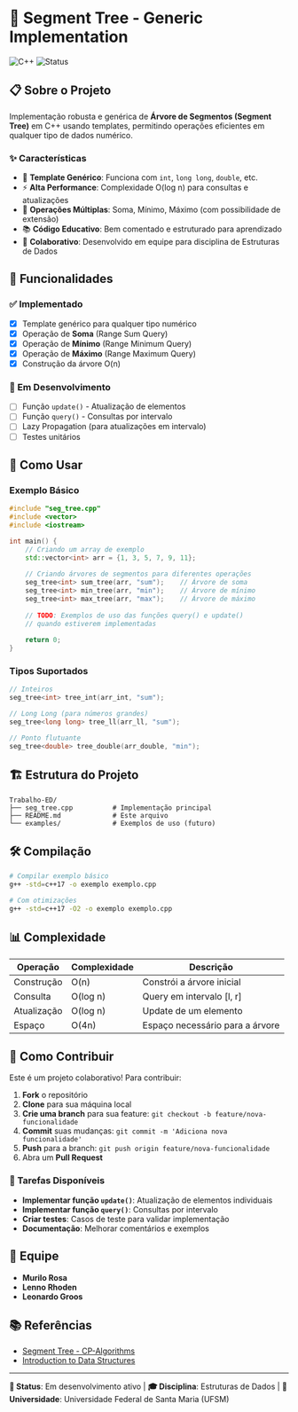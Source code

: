 # 🌳 Segment Tree - Generic Implementation

![C++](https://img.shields.io/badge/c++-%2300599C.svg?style=for-the-badge&logo=c%2B%2B&logoColor=white)
![Status](https://img.shields.io/badge/status-in%20development-yellow.svg?style=for-the-badge)

## 📋 Sobre o Projeto

Implementação robusta e genérica de **Árvore de Segmentos (Segment Tree)** em C++ usando templates, permitindo operações eficientes em qualquer tipo de dados numérico.

### ✨ Características

- 🎯 **Template Genérico**: Funciona com `int`, `long long`, `double`, etc.
- ⚡ **Alta Performance**: Complexidade O(log n) para consultas e atualizações
- 🔧 **Operações Múltiplas**: Soma, Mínimo, Máximo (com possibilidade de extensão)
- 📚 **Código Educativo**: Bem comentado e estruturado para aprendizado
- 🤝 **Colaborativo**: Desenvolvido em equipe para disciplina de Estruturas de Dados

## 🚀 Funcionalidades

### ✅ Implementado
- [x] Template genérico para qualquer tipo numérico
- [x] Operação de **Soma** (Range Sum Query)
- [x] Operação de **Mínimo** (Range Minimum Query)
- [x] Operação de **Máximo** (Range Maximum Query)
- [x] Construção da árvore O(n)

### 🔄 Em Desenvolvimento
- [ ] Função `update()` - Atualização de elementos
- [ ] Função `query()` - Consultas por intervalo
- [ ] Lazy Propagation (para atualizações em intervalo)
- [ ] Testes unitários

## 📖 Como Usar

### Exemplo Básico

```cpp
#include "seg_tree.cpp"
#include <vector>
#include <iostream>

int main() {
    // Criando um array de exemplo
    std::vector<int> arr = {1, 3, 5, 7, 9, 11};
    
    // Criando árvores de segmentos para diferentes operações
    seg_tree<int> sum_tree(arr, "sum");    // Árvore de soma
    seg_tree<int> min_tree(arr, "min");    // Árvore de mínimo
    seg_tree<int> max_tree(arr, "max");    // Árvore de máximo
    
    // TODO: Exemplos de uso das funções query() e update()
    // quando estiverem implementadas
    
    return 0;
}
```

### Tipos Suportados

```cpp
// Inteiros
seg_tree<int> tree_int(arr_int, "sum");

// Long Long (para números grandes)
seg_tree<long long> tree_ll(arr_ll, "sum");

// Ponto flutuante
seg_tree<double> tree_double(arr_double, "min");
```

## 🏗️ Estrutura do Projeto

```
Trabalho-ED/
├── seg_tree.cpp          # Implementação principal
├── README.md             # Este arquivo
└── examples/             # Exemplos de uso (futuro)
```

## 🛠️ Compilação

```bash
# Compilar exemplo básico
g++ -std=c++17 -o exemplo exemplo.cpp

# Com otimizações
g++ -std=c++17 -O2 -o exemplo exemplo.cpp
```

## 📊 Complexidade

| Operação | Complexidade | Descrição |
|----------|-------------|-----------|
| Construção | O(n) | Constrói a árvore inicial |
| Consulta | O(log n) | Query em intervalo [l, r] |
| Atualização | O(log n) | Update de um elemento |
| Espaço | O(4n) | Espaço necessário para a árvore |

## 🤝 Como Contribuir

Este é um projeto colaborativo! Para contribuir:

1. **Fork** o repositório
2. **Clone** para sua máquina local
3. **Crie uma branch** para sua feature: `git checkout -b feature/nova-funcionalidade`
4. **Commit** suas mudanças: `git commit -m 'Adiciona nova funcionalidade'`
5. **Push** para a branch: `git push origin feature/nova-funcionalidade`
6. Abra um **Pull Request**

### 🎯 Tarefas Disponíveis

- **Implementar função `update()`**: Atualização de elementos individuais
- **Implementar função `query()`**: Consultas por intervalo
- **Criar testes**: Casos de teste para validar implementação
- **Documentação**: Melhorar comentários e exemplos

## 👥 Equipe

- **Murilo Rosa**
- **Lenno Rhoden**
- **Leonardo Groos**

## 📚 Referências

- [Segment Tree - CP-Algorithms](https://cp-algorithms.com/data_structures/segment_tree.html)
- [Introduction to Data Structures](https://www.geeksforgeeks.org/segment-tree-data-structure/)

---

**📌 Status**: Em desenvolvimento ativo | **🎓 Disciplina**: Estruturas de Dados | **🏫 Universidade**: Universidade Federal de Santa Maria (UFSM)

